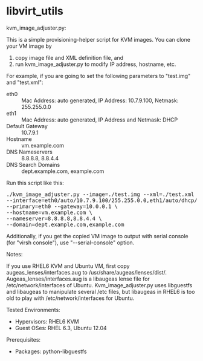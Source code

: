 libvirt_utils
=============

kvm_image_adjuster.py:

This is a simple provisioning-helper script for KVM images.
You can clone your VM image by
  1. copy image file and XML definition file, and
  2. run kvm_image_adjuster.py to modify IP address, hostname, etc.

For example, if you are going to set the following parameters to "test.img" and "test.xml":

<dl>
  <dt>eth0</dt>
  <dd>Mac Address: auto generated, IP Address: 10.7.9.100, Netmask: 255.255.0.0</dd>
  <dt>eth1</dt>
  <dd>Mac Address: auto generated, IP Address and Netmask: DHCP</dd>
  <dt>Default Gateway</dt>
  <dd>10.7.9.1</dd>
  <dt>Hostname</dt>
  <dd>vm.example.com</dd>
  <dt>DNS Nameservers</dt>
  <dd>8.8.8.8, 8.8.4.4</dd>
  <dt>DNS Search Domains</dt>
  <dd>dept.example.com, example.com</dd>
</dl>  

Run this script like this:

<pre>
./kvm_image_adjuster.py --image=./test.img --xml=./test.xml \
--interface=eth0/auto/10.7.9.100/255.255.0.0,eth1/auto/dhcp/dhcp \
--primary=eth0 --gateway=10.0.0.1 \
--hostname=vm.example.com \
--nameserver=8.8.8.8,8.8.4.4 \
--domain=dept.example.com,example.com
</pre>

Additionally, if you get the copied VM image to output with serial console (for "virsh console"), use "--serial-console" option.

Notes:

If you use RHEL6 KVM and Ubuntu VM, first copy augeas_lenses/interfaces.aug to /usr/share/augeas/lenses/dist/.
Augeas_lenses/interfaces.aug is a libaugeas lense file for /etc/network/interfaces of Ubuntu.
Kvm_image_adjuster.py uses libguestfs and libaugeas to manipulate several /etc files, but libaugeas in RHEL6 is too old to play with /etc/network/interfaces for Ubuntu.

Tested Environments:
* Hypervisors: RHEL6 KVM
* Guest OSes: RHEL 6.3, Ubuntu 12.04

Prerequisites:
* Packages: python-libguestfs

